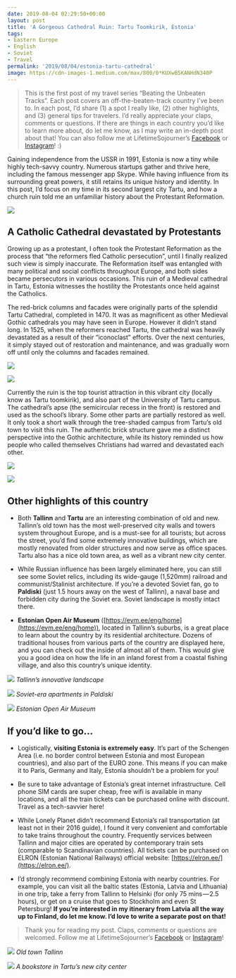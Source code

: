 ```yaml
---
date: 2019-08-04 02:29:50+00:00
layout: post
title: 'A Gorgeous Cathedral Ruin: Tartu Toomkirik, Estonia'
tags:
- Eastern Europe
- English
- Soviet
- Travel
permalink: '2019/08/04/estonia-tartu-cathedral'
image: https://cdn-images-1.medium.com/max/800/0*KUXwB5KANHdN340P
---
```

> This is the first post of my travel series “Beating the Unbeaten Tracks”. Each post covers an off-the-beaten-track country I’ve been to. In each post, I’d share (1) a spot I really like, (2) other highlights, and (3) general tips for travelers. I’d really appreciate your claps, comments or questions. If there are things in each country you’d like to learn more about, do let me know, as I may write an in-depth post about that! You can also follow me at LifetimeSojourner’s [Facebook](https://www.facebook.com/lifetimesojourner/) or [Instagram](https://www.instagram.com/lifetimesojourner/)! :)

Gaining independence from the USSR in 1991, Estonia is now a tiny while highly tech-savvy country. Numerous startups gather and thrive here, including the famous messenger app Skype. While having influence from its surrounding great powers, it still retains its unique history and identity. In this post, I’d focus on my time in its second largest city Tartu, and how a church ruin told me an unfamiliar history about the Protestant Reformation.

![](https://cdn-images-1.medium.com/max/800/0*KUXwB5KANHdN340P)

## A Catholic Cathedral devastated by Protestants

Growing up as a protestant, I often took the Protestant Reformation as the process that “the reformers fled Catholic persecution”, until I finally realized such view is simply inaccurate. The Reformation itself was entangled with many political and social conflicts throughout Europe, and both sides became persecutors in various occasions. This ruin of a Medieval cathedral in Tartu, Estonia witnesses the hostility the Protestants once held against the Catholics.

The red-brick columns and facades were originally parts of the splendid Tartu Cathedral, completed in 1470. It was as magnificent as other Medieval Gothic cathedrals you may have seen in Europe. However it didn’t stand long. In 1525, when the reformers reached Tartu, the cathedral was heavily devastated as a result of their “iconoclast” efforts. Over the next centuries, it simply stayed out of restoration and maintenance, and was gradually worn off until only the columns and facades remained.

![](https://cdn-images-1.medium.com/max/800/0*3q5MNLD35Jc48irg)

![](https://cdn-images-1.medium.com/max/800/0*ZqUauDlLpH_bFd5m)

Currently the ruin is the top tourist attraction in this vibrant city (locally know as Tartu toomkirik), and also part of the University of Tartu campus. The cathedral’s apse (the semicircular recess in the front) is restored and used as the school’s library. Some other parts are partially restored as well. It only took a short walk through the tree-shaded campus from Tartu’s old town to visit this ruin. The authentic brick structure gave me a distinct perspective into the Gothic architecture, while its history reminded us how people who called themselves Christians had warred and devastated each other.

![](https://cdn-images-1.medium.com/max/800/0*IIuDF79v3VSlVqkN)

![](https://cdn-images-1.medium.com/max/800/0*xRN8oPYBcIkIcg3U)

## Other highlights of this country

* Both **Tallinn** and **Tartu** are an interesting combination of old and new. Tallinn’s old town has the most well-preserved city walls and towers system throughout Europe, and is a must-see for all tourists; but across the street, you’d find some extremely innovative buildings, which are mostly renovated from older structures and now serve as office spaces. Tartu also has a nice old town area, as well as a vibrant new city center.

* While Russian influence has been largely eliminated here, you can still see some Soviet relics, including its wide-gauge (1,520mm) railroad and communist/Stalinist architecture. If you’re a devoted Soviet fan, go to **Paldiski** (just 1.5 hours away on the west of Tallinn), a naval base and forbidden city during the Soviet era. Soviet landscape is mostly intact there.

* **Estonian Open Air Museum** ([https://evm.ee/eng/home](https://evm.ee/eng/home)), located in Tallinn’s suburbs, is a great place to learn about the country by its residential architecture. Dozens of traditional houses from various parts of the country are displayed here, and you can check out the inside of almost all of them. This would give you a good idea on how the life in an inland forest from a coastal fishing village, and also this country’s unique identity.

![](https://cdn-images-1.medium.com/max/800/0*Y9XlLDgJ6jjFdvjI)
*Tallinn’s innovative landscape*

![](https://cdn-images-1.medium.com/max/800/0*FAfr58m41_ZBGYtw)
*Soviet-era apartments in Paldiski*

![](https://cdn-images-1.medium.com/max/800/0*bQMhv5hra-yKAW7f)
*Estonian Open Air Museum*

## If you’d like to go...

* Logistically, **visiting Estonia is extremely easy**. It’s part of the Schengen Area (i.e. no border control between Estonia and most European countries), and also part of the EURO zone. This means if you can make it to Paris, Germany and Italy, Estonia shouldn’t be a problem for you!

* Be sure to take advantage of Estonia’s great internet infrastructure. Cell phone SIM cards are super cheap, free wifi is available in many locations, and all the train tickets can be purchased online with discount. Travel as a tech-savvier here!

* While Lonely Planet didn’t recommend Estonia’s rail transportation (at least not in their 2016 guide), I found it very convenient and comfortable to take trains throughout the country. Frequently services between Tallinn and major cities are operated by contemporary train sets (comparable to Scandinavian countries). All tickets can be purchased on ELRON (Estonian National Railways) official website: [https://elron.ee/](https://elron.ee/).

* I’d strongly recommend combining Estonia with nearby countries. For example, you can visit all the baltic states (Estonia, Latvia and Lithuania) in one trip, take a ferry from Tallinn to Helsinki (for only 75 mins — 2.5 hours), or get on a cruise that goes to Stockholm and even St Petersburg! **If you’re interested in my itinerary from Latvia all the way up to Finland, do let me know. I’d love to write a separate post on that!**

> Thank you for reading my post. Claps, comments or questions are welcomed. Follow me at LifetimeSojourner’s [Facebook](https://www.facebook.com/lifetimesojourner/) or [Instagram](https://www.instagram.com/lifetimesojourner/)!

![](https://cdn-images-1.medium.com/max/800/0*LB0pGXaVfbqpnt7-)
*Old town Tallinn*

![](https://cdn-images-1.medium.com/max/800/0*6xRRnEx3DV48u33W)
*A bookstore in Tartu’s new city center*
